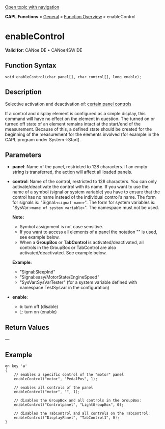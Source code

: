 [Open topic with navigation](../../../../../CANoeDEFamily.htm#Topics/CAPLFunctions/Other/Functions/CAPLfunctionEnableControl.md)

**CAPL Functions** » [General](../CAPLGeneralStartPage.md) » [Function Overview](../CAPLfunctionsGeneralOverview.md) » enableControl

# enableControl

**Valid for**: CANoe DE • CANoe4SW DE

## Function Syntax

```plaintext
void enableControl(char panel[], char control[], long enable);
```

## Description

Selective activation and deactivation of: [certain panel controls](../../../../../Subsystems/VectorToolsEnvironment/Content/Topics/PanelDesigner/General/PanelDesignerCAPLFunctions.md)

If a control and display element is configured as a simple display, this command will have no effect on the element in question. The turned on or turned off state of an element remains intact at the start/end of the measurement. Because of this, a defined state should be created for the beginning of the measurement for the elements involved (for example in the CAPL program under System->Start).

## Parameters

- **panel**: Name of the panel, restricted to 128 characters. If an empty string is transferred, the action will affect all loaded panels.

- **control**: Name of the control, restricted to 128 characters. You can only activate/deactivate the control with its name. If you want to use the name of a symbol (signal or system variable) you have to ensure that the control has no name instead of the individual control's name. The form for signals is: "Signal:`<signal name>`". The form for system variables is: "SysVar:`<name of system variable>`". The namespace must not be used.

  **Note:**
  - Symbol assignment is not case sensitive.
  - If you want to access all elements of a panel the notation "" is used, see example below.
  - When a **GroupBox** or **TabControl** is activated/deactivated, all controls in the GroupBox or TabControl are also activated/deactivated. See example below.

  **Example:**
  - "Signal:SleepInd"
  - "Signal:easy/MotorState/EngineSpeed"
  - "SysVar:SysVarTester" (for a system variable defined with namespace TestSysvar in the configuration)

- **enable**:
  - `0`: turn off (disable)
  - `1`: turn on (enable)

## Return Values

—

## Example

```plaintext
on key 'a'
{
    // enables a specific control of the "motor" panel
    enableControl("motor", "PedalPos", 1);

    // enables all controls of the panel
    enableControl("motor", "", 1);

    // disables the GroupBox and all controls in the GroupBox:
    enableControl("Controlpanel", "LightGroupBox", 0);

    // disables the TabControl and all controls on the TabControl:
    enableControl("DisplayPanel", "TabControl1", 0);
}
```
